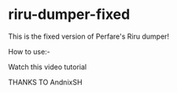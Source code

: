 # riru-dumper-fixed

This is the fixed version of Perfare's Riru dumper!

How to use:-

Watch this video tutorial



THANKS TO AndnixSH

